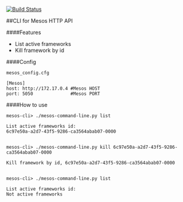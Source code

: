 [![Build Status](https://travis-ci.org/leonid133/mesos-cli.svg?branch=master)](https://travis-ci.org/leonid133/mesos-cli)

##CLI for Mesos HTTP API

####Features

- List active frameworks 
- Kill framework by id

####Config

```
mesos_config.cfg

[Mesos]
host: http://172.17.0.4 #Mesos HOST  
port: 5050              #Mesos PORT

```

####How to use

```shell
mesos-cli> ./mesos-command-line.py list

List active frameworks id:
6c97e50a-a2d7-43f5-9286-ca3564abab07-0000


mesos-cli> ./mesos-command-line.py kill 6c97e50a-a2d7-43f5-9286-ca3564abab07-0000
 
Kill framework by id, 6c97e50a-a2d7-43f5-9286-ca3564abab07-0000


mesos-cli> ./mesos-command-line.py list                                          

List active frameworks id:
Not active frameworks

```


